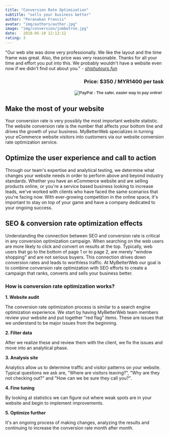 ```yaml
---
title: "Conversion Rate Optimization"
subtitle: "sells your business better"
author: "Peranakan Francis"
avatar: "img/authors/author.jpg"
image: "img/conversion/jumbotron.jpg"
date:   2018-05-10 12:12:12
rating: 3
---
```


"Our web site was done very professionally. We like the layout and the time frame was great. Also, the price was very reasonable. Thanks for all your time and effort you put into this. We probably wouldn't have a website even now if we didn't find out about you." - <a href="https://shishutours.fun" target="_blank"><i>shishutours.fun</i></a>

<div style="text-align: right">
<h3>Price: $350 / MYR1400 per task</h3></div>
<div align="right">
<form action="https://www.paypal.com/cgi-bin/webscr" method="post" target="_top">
<input type="hidden" name="cmd" value="_s-xclick">
<input type="hidden" name="hosted_button_id" value="SFYXLJ2NLABQU">
<input type="image" src="https://www.paypalobjects.com/en_US/i/btn/btn_buynowCC_LG.gif" border="0" name="submit" alt="PayPal - The safer, easier way to pay online!">
<img alt="" border="0" src="https://www.paypalobjects.com/en_US/i/scr/pixel.gif" width="1" height="1">
</form>
</div>

## Make the most of your website
Your conversion rate is very possibly the most important website statistic. The website conversion rate is the number that affects your bottom line and drives the growth of your business. MyBetterWeb specializes in turning your eCommerce website visitors into customers via our website conversion rate optimization service.

## Optimize the user experience and call to action
Through our team's expertise and analytical testing, we determine what changes your website needs in order to perform above and beyond industry standards. Whether you have an eCommerce website and are selling products online, or you're a service based business looking to increase leads, we've worked with clients who have faced the same scenarios that you're facing now. With ever-growing competition in the online space, it's important to stay on top of your game and have a company dedicated to your ongoing success.

## SEO & conversion rate optimization effects
Understanding the connection between SEO and conversion rate is critical in any conversion optimization campaign. When searching on the web users are more likely to click and convert on results at the top. Typically, web users that go to the bottom of page 1 or to page 2, are merely "window shopping" and are not serious buyers. This connection drives down conversion rates and leads to worthless traffic. At MyBetterWeb our goal is to combine conversion rate optimization with SEO efforts to create a campaign that ranks, converts and sells your business better.

### How is conversion rate optimization works?
**1. Website audit**

The conversion rate optimization process is similar to a search engine optimization experience. We start by having MyBetterWeb team members review your website and put together "red flag" items. These are issues that we understand to be major issues from the beginning.

**2. Filter data**

After we realize these and review them with the client, we fix the issues and move into an analytical phase.

**3. Analysis site**

Analytics allow us to determine traffic and visitor patterns on your website. Typical questions we ask are, "Where are visitors leaving?", "Why are they not checking out?" and "How can we be sure they call you?".

**4. Fine tuning**

By looking at statistics we can figure out where weak spots are in your website and begin to implement improvements.

**5. Optimize further**

It's an ongoing process of making changes, analyzing the results and continuing to increase the conversion rate month after month.
